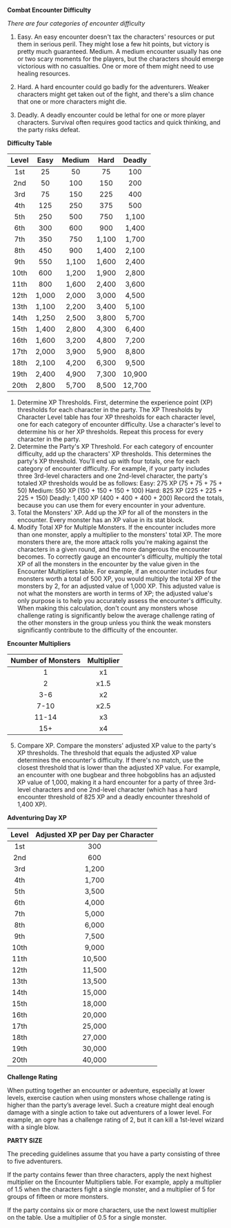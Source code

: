 **Combat Encounter Difficulty**

*There are four categories of encounter difficulty*

1. Easy. An easy encounter doesn't tax the characters' resources or put them in serious peril. They might lose a few hit points, but victory is pretty much guaranteed. Medium. A medium encounter usually has one or two scary moments for the players, but the characters should emerge victorious with no casualties. One or more of them might need to use healing resources.

2. Hard. A hard encounter could go badly for the adventurers. Weaker characters might get taken out of the fight, and there's a slim chance that one or more characters might die. 

3. Deadly. A deadly encounter could be lethal for one or more player characters. Survival often requires good tactics and quick thinking, and the party risks defeat.


**Difficulty Table**

| Level | Easy  | Medium | Hard  | Deadly |
|:-----:|:-----:|:------:|:-----:|:------:|
|  1st  |  25   |  50    |  75   |  100   |
|  2nd  |  50   |  100   |  150  |  200   |
|  3rd  |  75   |  150   |  225  |  400   |
|  4th  |  125  |  250   |  375  |  500   |
|  5th  |  250  |  500   |  750  |  1,100 |
|  6th  |  300  |  600   |  900  |  1,400 |
|  7th  |  350  |  750   |  1,100|  1,700 |
|  8th  |  450  |  900   |  1,400|  2,100 |
|  9th  |  550  |  1,100 |  1,600|  2,400 |
|  10th |  600  |  1,200 |  1,900|  2,800 |
|  11th |  800  |  1,600 |  2,400|  3,600 |
|  12th |  1,000|  2,000 |  3,000|  4,500 |
|  13th |  1,100|  2,200 |  3,400|  5,100 |
|  14th |  1,250|  2,500 |  3,800|  5,700 |
|  15th |  1,400|  2,800 |  4,300|  6,400 |
|  16th |  1,600|  3,200 |  4,800|  7,200 |
|  17th |  2,000|  3,900 |  5,900|  8,800 |
|  18th |  2,100|  4,200 |  6,300|  9,500 |
|  19th |  2,400|  4,900 |  7,300|  10,900|
|  20th |  2,800|  5,700 |  8,500|  12,700|

1. Determine XP Thresholds. First, determine the experience point (XP) thresholds for each character in the party. The XP Thresholds by Character Level table has four XP thresholds for each character level, one for each category of encounter difficulty. Use a character's level to determine his or her XP thresholds. Repeat this process for every character in the party.
2. Determine the Party's XP Threshold. For each category of encounter difficulty, add up the characters' XP thresholds. This determines the party's XP threshold. You'll end up with four totals, one for each category of encounter difficulty. For example, if your party includes three 3rd-level characters and one 2nd-level character, the party's totaled XP thresholds would be as follows: 
	Easy: 275 XP (75 + 75 + 75 + 50)
	Medium: 550 XP (150 + 150 + 150 + 100)
	Hard: 825 XP (225 + 225 + 225 + 150)
	Deadly: 1,400 XP (400 + 400 + 400 + 200)
   Record the totals, because you can use them for every encounter in your adventure.
3. Total the Monsters' XP. Add up the XP for all of the monsters in the encounter. Every monster has an XP value in its stat block.
4. Modify Total XP for Multiple Monsters. If the encounter includes more than one monster, apply a multiplier to the monsters' total XP. The more monsters there are, the more attack rolls you're making against the characters in a given round, and the more dangerous the encounter becomes. To correctly gauge an encounter's difficulty, multiply the total XP of all the monsters in the encounter by the value given in the Encounter Multipliers table. For example, if an encounter includes four monsters worth a total of 500 XP, you would multiply the total XP of the monsters by 2, for an adjusted value of 1,000 XP. This adjusted value is not what the monsters are worth in terms of XP; the adjusted value's only purpose is to help you accurately assess the encounter's difficulty. When making this calculation, don't count any monsters whose challenge rating is significantly below the average challenge rating of the other monsters in the group unless you think the weak monsters significantly contribute to the difficulty of the encounter. 

**Encounter Multipliers**

| Number of Monsters | Multiplier |
|:------------------:|:----------:|
|      1             |  x1        |
|      2             |  x1.5      |
|      3-6           |  x2        |
|      7-10          |  x2.5      |
|      11-14         |  x3        |
|      15+           |  x4        |

5. Compare XP. Compare the monsters' adjusted XP value to the party's XP thresholds. The threshold that equals the adjusted XP value determines the encounter's difficulty. If there's no match, use the closest threshold that is lower than the adjusted XP value. For example, an encounter with one bugbear and three hobgoblins has an adjusted XP value of 1,000, making it a hard encounter for a party of three 3rd-level characters and one 2nd-level character (which has a hard encounter threshold of 825 XP and a deadly encounter threshold of 1,400 XP). 

**Adventuring Day XP**

| Level | Adjusted XP per Day per Character |
|:-----:|:---------------------------------:|
| 1st   |            300                    |
| 2nd   |            600                    |
| 3rd   |            1,200                  |
| 4th   |            1,700                  |
| 5th   |            3,500                  |
| 6th   |            4,000                  |
| 7th   |            5,000                  |
| 8th   |            6,000                  |
| 9th   |            7,500                  |
| 10th  |            9,000                  |
| 11th  |            10,500                 |
| 12th  |            11,500                 |
| 13th  |            13,500                 |
| 14th  |            15,000                 |
| 15th  |            18,000                 |
| 16th  |            20,000                 |
| 17th  |            25,000                 |
| 18th  |            27,000                 |
| 19th  |            30,000                 |
| 20th  |            40,000                 |

**Challenge Rating**

When putting together an encounter or adventure, especially at lower levels, exercise caution when using monsters whose challenge rating is higher than the party’s average level. Such a creature might deal enough damage with a single action to take out adventurers of a lower level. For example, an ogre has a challenge rating of 2, but it can kill a 1st-level wizard with a single blow.

**PARTY SIZE**

The preceding guidelines assume that you have a party consisting of three to five adventurers.

If the party contains fewer than three characters, apply the next highest multiplier on the Encounter Multipliers table. For example, apply a multiplier of 1.5 when the characters fight a single monster, and a multiplier of 5 for groups of fifteen or more monsters.

If the party contains six or more characters, use the next lowest multiplier on the table. Use a multiplier of 0.5 for a single monster.